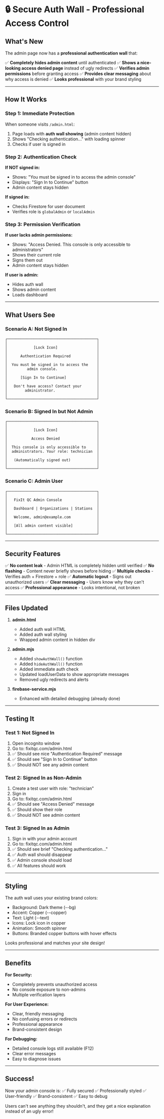 # 🔒 Secure Auth Wall - Professional Access Control

## What's New

The admin page now has a **professional authentication wall** that:

✅ **Completely hides admin content** until authenticated
✅ **Shows a nice-looking access denied page** instead of ugly redirects
✅ **Verifies admin permissions** before granting access
✅ **Provides clear messaging** about why access is denied
✅ **Looks professional** with your brand styling

---

## How It Works

### Step 1: Immediate Protection
When someone visits `/admin.html`:
1. Page loads with **auth wall showing** (admin content hidden)
2. Shows "Checking authentication..." with loading spinner
3. Checks if user is signed in

### Step 2: Authentication Check
**If NOT signed in:**
- Shows: "You must be signed in to access the admin console"
- Displays: "Sign In to Continue" button
- Admin content stays hidden

**If signed in:**
- Checks Firestore for user document
- Verifies role is `globalAdmin` or `localAdmin`

### Step 3: Permission Verification
**If user lacks admin permissions:**
- Shows: "Access Denied. This console is only accessible to administrators"
- Shows their current role
- Signs them out
- Admin content stays hidden

**If user is admin:**
- Hides auth wall
- Shows admin content
- Loads dashboard

---

## What Users See

### Scenario A: Not Signed In
```
┌─────────────────────────────────────────┐
│                                         │
│            [Lock Icon]                  │
│                                         │
│      Authentication Required            │
│                                         │
│  You must be signed in to access the    │
│         admin console.                  │
│                                         │
│      [Sign In to Continue]              │
│                                         │
│   Don't have access? Contact your       │
│        administrator.                   │
│                                         │
└─────────────────────────────────────────┘
```

### Scenario B: Signed In but Not Admin
```
┌─────────────────────────────────────────┐
│                                         │
│            [Lock Icon]                  │
│                                         │
│           Access Denied                 │
│                                         │
│  This console is only accessible to     │
│  administrators. Your role: technician  │
│                                         │
│   (Automatically signed out)            │
│                                         │
└─────────────────────────────────────────┘
```

### Scenario C: Admin User
```
┌─────────────────────────────────────────┐
│                                         │
│   FixIt QC Admin Console                │
│                                         │
│   Dashboard | Organizations | Stations  │
│                                         │
│   Welcome, admin@example.com            │
│                                         │
│   [All admin content visible]           │
│                                         │
└─────────────────────────────────────────┘
```

---

## Security Features

✅ **No content leak** - Admin HTML is completely hidden until verified
✅ **No flashing** - Content never briefly shows before hiding
✅ **Multiple checks** - Verifies auth + Firestore + role
✅ **Automatic logout** - Signs out unauthorized users
✅ **Clear messaging** - Users know why they can't access
✅ **Professional appearance** - Looks intentional, not broken

---

## Files Updated

1. **admin.html**
   - Added auth wall HTML
   - Added auth wall styling
   - Wrapped admin content in hidden div

2. **admin.mjs**
   - Added `showAuthWall()` function
   - Added `hideAuthWall()` function
   - Added immediate auth check
   - Updated loadUserData to show appropriate messages
   - Removed ugly redirects and alerts

3. **firebase-service.mjs**
   - Enhanced with detailed debugging (already done)

---

## Testing It

### Test 1: Not Signed In
1. Open incognito window
2. Go to: fixitqc.com/admin.html
3. ✅ Should see nice "Authentication Required" message
4. ✅ Should see "Sign In to Continue" button
5. ✅ Should NOT see any admin content

### Test 2: Signed In as Non-Admin
1. Create a test user with role: "technician"
2. Sign in
3. Go to: fixitqc.com/admin.html
4. ✅ Should see "Access Denied" message
5. ✅ Should show their role
6. ✅ Should NOT see admin content

### Test 3: Signed In as Admin
1. Sign in with your admin account
2. Go to: fixitqc.com/admin.html
3. ✅ Should see brief "Checking authentication..."
4. ✅ Auth wall should disappear
5. ✅ Admin console should load
6. ✅ All features should work

---

## Styling

The auth wall uses your existing brand colors:
- Background: Dark theme (--bg)
- Accent: Copper (--copper)
- Text: Light (--text)
- Icons: Lock icon in copper
- Animation: Smooth spinner
- Buttons: Branded copper buttons with hover effects

Looks professional and matches your site design!

---

## Benefits

**For Security:**
- Completely prevents unauthorized access
- No console exposure to non-admins
- Multiple verification layers

**For User Experience:**
- Clear, friendly messaging
- No confusing errors or redirects
- Professional appearance
- Brand-consistent design

**For Debugging:**
- Detailed console logs still available (F12)
- Clear error messages
- Easy to diagnose issues

---

## Success!

Now your admin console is:
✅ Fully secured
✅ Professionally styled
✅ User-friendly
✅ Brand-consistent
✅ Easy to debug

Users can't see anything they shouldn't, and they get a nice
explanation instead of an ugly error!
